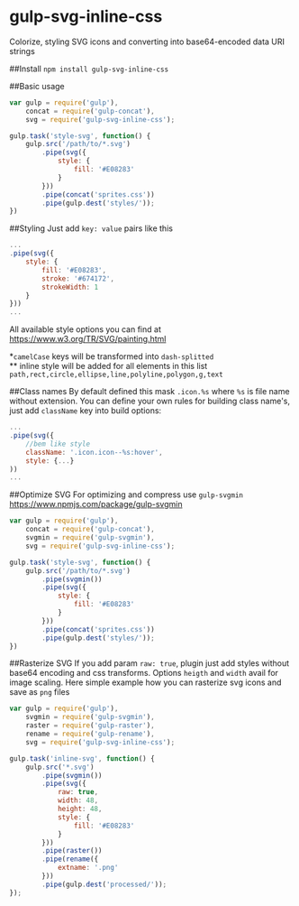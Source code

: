 # gulp-svg-inline-css

Colorize, styling SVG icons and converting into base64-encoded data URI strings

##Install
```npm install gulp-svg-inline-css```

##Basic usage
```js
var gulp = require('gulp'),
	concat = require('gulp-concat'),
	svg = require('gulp-svg-inline-css');

gulp.task('style-svg', function() {
	gulp.src('/path/to/*.svg')
		.pipe(svg({
			style: {
				fill: '#E08283'
			}
		}))
		.pipe(concat('sprites.css'))
		.pipe(gulp.dest('styles/'));
})
```

##Styling
Just add ```key: value``` pairs like this
```js
...
.pipe(svg({
	style: {
		fill: '#E08283',
		stroke: '#674172',
		strokeWidth: 1
	}
}))
...
```
All available style options you can find at https://www.w3.org/TR/SVG/painting.html

\*```camelCase``` keys will be transformed into ```dash-splitted```<br>
\** inline style will be added for all elements in this list  ```path,rect,circle,ellipse,line,polyline,polygon,g,text```

##Class names
By default defined this mask ```.icon.%s``` where ```%s``` is file name without extension.
You can define your own rules for building class name's, just add ```className``` key into build options: 
```js
...
.pipe(svg({
	//bem like style
	className: '.icon.icon--%s:hover',
	style: {...}
))
...
```

##Optimize SVG
For optimizing and compress use ```gulp-svgmin```  https://www.npmjs.com/package/gulp-svgmin
```js
var gulp = require('gulp'),
	concat = require('gulp-concat'),
	svgmin = require('gulp-svgmin'),
	svg = require('gulp-svg-inline-css');

gulp.task('style-svg', function() {
	gulp.src('/path/to/*.svg')
		.pipe(svgmin())
		.pipe(svg({
			style: {
				fill: '#E08283'
			}
		}))
		.pipe(concat('sprites.css'))
		.pipe(gulp.dest('styles/'));
})
```

##Rasterize SVG
If you add param `raw: true`, plugin just add styles without base64 encoding and css transforms.
Options `heigth` and `width` avail for image scaling.
Here simple example how you can rasterize svg icons and save as `png` files
```js
var gulp = require('gulp'),
	svgmin = require('gulp-svgmin'),
	raster = require('gulp-raster'),
	rename = require('gulp-rename'),
	svg = require('gulp-svg-inline-css');

gulp.task('inline-svg', function() {
	gulp.src('*.svg')
		.pipe(svgmin())
		.pipe(svg({
			raw: true,
			width: 48,
			height: 48,
			style: {
				fill: '#E08283'
			}
		}))
		.pipe(raster())
		.pipe(rename({
			extname: '.png'
		}))
		.pipe(gulp.dest('processed/'));
});
```
